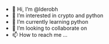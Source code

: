 - 👋 Hi, I’m @lderobh
- 👀 I’m interested in crypto and python
- 🌱 I’m currently learning python
- 💞️ I’m looking to collaborate on 
- 📫 How to reach me ...

<!---
lderobh/lderobh is a ✨ special ✨ repository because its `README.md` (this file) appears on your GitHub profile.
You can click the Preview link to take a look at your changes.
--->
